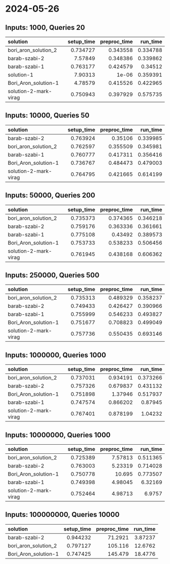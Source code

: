 # 2024-05-26

## Inputs: 1000, Queries 20

| solution              |   setup_time |   preproc_time |   run_time |
|:----------------------|-------------:|---------------:|-----------:|
| bori_aron_solution_2  |     0.734727 |       0.343558 |   0.334788 |
| barab-szabi-2         |     7.57849  |       0.348386 |   0.339862 |
| barab-szabi-1         |     0.763177 |       0.424579 |   0.34512  |
| solution-1            |     7.90313  |       1e-06    |   0.359391 |
| Bori_Aron_solution-1  |     4.78579  |       0.415526 |   0.422965 |
| solution-2-mark-virag |     0.750943 |       0.397929 |   0.575735 |

## Inputs: 10000, Queries 50

| solution              |   setup_time |   preproc_time |   run_time |
|:----------------------|-------------:|---------------:|-----------:|
| barab-szabi-2         |     0.763924 |       0.35106  |   0.339985 |
| bori_aron_solution_2  |     0.762597 |       0.355509 |   0.345981 |
| barab-szabi-1         |     0.760777 |       0.417311 |   0.356416 |
| Bori_Aron_solution-1  |     0.736767 |       0.484473 |   0.479003 |
| solution-2-mark-virag |     0.764795 |       0.421665 |   0.614199 |

## Inputs: 50000, Queries 200

| solution              |   setup_time |   preproc_time |   run_time |
|:----------------------|-------------:|---------------:|-----------:|
| bori_aron_solution_2  |     0.735373 |       0.374365 |   0.346218 |
| barab-szabi-2         |     0.759176 |       0.363336 |   0.361661 |
| barab-szabi-1         |     0.775108 |       0.43492  |   0.389573 |
| Bori_Aron_solution-1  |     0.753733 |       0.538233 |   0.506456 |
| solution-2-mark-virag |     0.761945 |       0.438168 |   0.606362 |

## Inputs: 250000, Queries 500

| solution              |   setup_time |   preproc_time |   run_time |
|:----------------------|-------------:|---------------:|-----------:|
| bori_aron_solution_2  |     0.735313 |       0.489329 |   0.358237 |
| barab-szabi-2         |     0.749433 |       0.426427 |   0.390966 |
| barab-szabi-1         |     0.755999 |       0.546233 |   0.493827 |
| Bori_Aron_solution-1  |     0.751677 |       0.708823 |   0.499049 |
| solution-2-mark-virag |     0.757736 |       0.550435 |   0.693146 |

## Inputs: 1000000, Queries 1000

| solution              |   setup_time |   preproc_time |   run_time |
|:----------------------|-------------:|---------------:|-----------:|
| bori_aron_solution_2  |     0.737031 |       0.934191 |   0.373266 |
| barab-szabi-2         |     0.757326 |       0.679837 |   0.431132 |
| Bori_Aron_solution-1  |     0.751898 |       1.37946  |   0.517937 |
| barab-szabi-1         |     0.747574 |       0.866202 |   0.87945  |
| solution-2-mark-virag |     0.767401 |       0.878199 |   1.04232  |

## Inputs: 10000000, Queries 1000

| solution              |   setup_time |   preproc_time |   run_time |
|:----------------------|-------------:|---------------:|-----------:|
| bori_aron_solution_2  |     0.725389 |        7.57813 |   0.511365 |
| barab-szabi-2         |     0.763003 |        5.23319 |   0.714028 |
| Bori_Aron_solution-1  |     0.750778 |       10.695   |   0.773507 |
| barab-szabi-1         |     0.749398 |        4.98045 |   6.32169  |
| solution-2-mark-virag |     0.752464 |        4.98713 |   6.9757   |

## Inputs: 100000000, Queries 10000

| solution             |   setup_time |   preproc_time |   run_time |
|:---------------------|-------------:|---------------:|-----------:|
| barab-szabi-2        |     0.944232 |        71.2921 |    3.87237 |
| bori_aron_solution_2 |     0.797127 |       105.116  |   12.6762  |
| Bori_Aron_solution-1 |     0.747425 |       145.479  |   18.4776  |